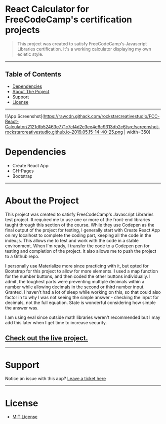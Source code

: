 # React Calculator for FreeCodeCamp's certification projects
>This project was created to satisfy FreeCodeCamp's Javascript Libraries certification. It's a working calculator displaying my own ecletic style.
<hr />

## Table of Contents

* [Dependencies](#depend)
* [About The Project](#about)
* [Support](#support)
* [License](#license)

<hr>

![App Screenshot](https://rawcdn.githack.com/rockstarcreativestudio/FCC-React-Calculator/2121dfb52463e771c7cf4d2e3ee4e6c9313db2c6/src/screenshot-rockstarcreativestudio.github.io-2019.05.15-14-40-25.png | width=350)

# <a name="depend"></a>Dependencies

* Create React App
* GH-Pages
* Bootstrap

<hr>

# <a name="about"></a> About the Project

This project was created to satisfy FreeCodeCamp's Javascript Libraries test project. It required me to use one or more of the front-end libraries taught through this section of the course. While they use Codepen as the final output of the project for testing, I generally start with Create React App on my localhost to complete the coding part, keeping all the code in the index.js. This allows me to test and work with the code in a stable environment. When I'm ready, I transfer the code to a Codepen pen for testing and completion of the project. It also allows me to push the project to a Github repo. 

I personally use Materialize more since practicing with it, but opted for Bootstrap for this project to allow for more elements. I used a map function for the number buttons, and then coded the other buttons individually. I admit, the toughest parts were preventing multiple decimals within a number while allowing decimals in the second or third number input. Granted, I haven't had a lot of sleep while working on this, so that could also factor in to why I was not seeing the simple answer - checking the input for decimals, not the full equation. State is wonderful considering how simple the answer was. 

I am using eval since outside math libraries weren't recommended but I may add this later when I get time to increase security.

## [Check out the live project.](https://rockstarcreativestudio.github.io/FCC-React-Calculator/)

<hr>

# <a name="support"></a>Support
Notice an issue with this app? [Leave a ticket here](https://github.com/rockstarcreativestudio/FCC-React-Calculator/issues)

<hr>

# <a name="license"></a>License
* [MIT License](http://opensource.org/licenses/mit-license.php)
